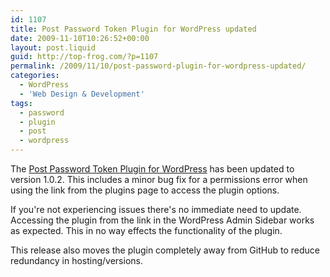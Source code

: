 ```yaml
---
id: 1107
title: Post Password Token Plugin for WordPress updated
date: 2009-11-10T10:26:52+00:00
layout: post.liquid
guid: http://top-frog.com/?p=1107
permalink: /2009/11/10/post-password-plugin-for-wordpress-updated/
categories:
  - WordPress
  - 'Web Design & Development'
tags:
  - password
  - plugin
  - post
  - wordpress
---
```

The [Post Password Token Plugin for WordPress](http://wordpress.org/extend/plugins/post-password-plugin/) has been updated to version 1.0.2. This includes a minor bug fix for a permissions error when using the link from the plugins page to access the plugin options. 

If you're not experiencing issues there's no immediate need to update. Accessing the plugin from the link in the WordPress Admin Sidebar works as expected. This in no way effects the functionality of the plugin.

This release also moves the plugin completely away from GitHub to reduce redundancy in hosting/versions.
